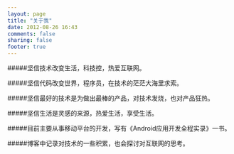 ```yaml
---
layout: page
title: "关于我"
date: 2012-08-26 16:43
comments: false 
sharing: false 
footer: true
---
```

#####坚信技术改变生活，科技控，热爱互联网。

#####坚信代码改变世界，程序员，在技术的茫茫大海里求索。

#####坚信最好的技术是为做出最棒的产品，对技术发烧，也对产品狂热。

#####坚信生活是灵感的来源，热爱生活，享受生活。

#####目前主要从事移动平台的开发，写有《Android应用开发全程实录》一书。

#####博客中记录对技术的一些积累，也会探讨对互联网的思考。
